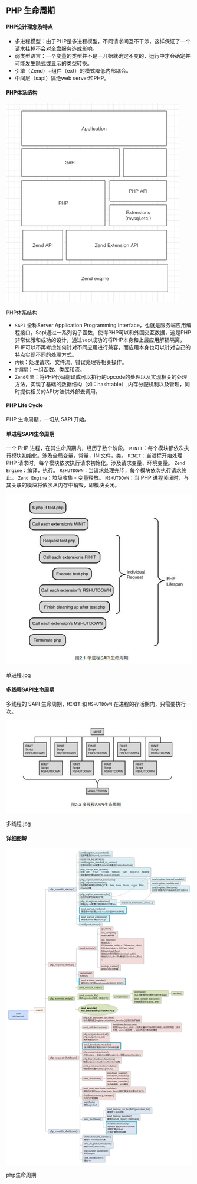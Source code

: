 PHP 生命周期
----------

#### PHP设计理念及特点

- 多进程模型：由于PHP是多进程模型，不同请求间互不干涉，这样保证了一个请求挂掉不会对全盘服务造成影响。
- 弱类型语言：一个变量的类型并不是一开始就确定不变的，运行中才会确定并可能发生隐式或显示的类型转换。
- 引擎（Zend）+组件（ext）的模式降低内部耦合。
- 中间层（sapi）隔绝web server和PHP。

#### PHP体系结构



![img](../Images/11224747-1d9ed3352b6370bd.png?imageMogr2/auto-orient/strip|imageView2/2/w/470/format/webp)

PHP体系结构

- `SAPI` 全称Server Application Programming Interface，也就是服务端应用编程接口，Sapi通过一系列钩子函数，使得PHP可以和外围交互数据，这是PHP非常优雅和成功的设计，通过sapi成功的将PHP本身和上层应用解耦隔离，PHP可以不再考虑如何针对不同应用进行兼容，而应用本身也可以针对自己的特点实现不同的处理方式。
- `内核`：处理请求、文件流、错误处理等相关操作。
- `扩展层`：一组函数、类库和流。
- `Zend引擎`：将PHP代码翻译成可以执行的opcode的处理以及实现相关的处理方法，实现了基础的数据结构（如：hashtable）,内存分配机制以及管理，同时提供相关的API方法供外部去调用。

#### PHP Life Cycle

PHP 生命周期，一切从 SAPI 开始。

#### 单进程SAPI生命周期

一个 PHP 进程，在其生命周期内，经历了数个阶段。
`MINIT`：每个模块都依次执行模块初始化。涉及全局变量，常量，INI文件，类。
`RINIT`：当进程开始处理 PHP 请求时，每个模块依次执行请求初始化。涉及请求变量、环境变量。
`Zend Engine`：编译，执行。
`RSHUTDOWN`：当请求处理完毕，每个模块依次执行请求终止。
`Zend Engine`：垃圾收集 - 变量释放。
`MSHUTDOWN`：当 PHP 进程关闭时，与其关联的模块将依次从内存中销毁，即模块关闭。



![img](./images/11224747-5c1513413b06ef9b.jpg?imageMogr2/auto-orient/strip|imageView2/2/w/650/format/webp)

单进程.jpg



#### 多线程SAPI生命周期

多线程的 SAPI 生命周期，`MINIT` 和 `MSHUTDOWN` 在进程的存活期内，只需要执行一次。



![img](../Images/11224747-4c03c61e4bcf1ecd.jpg?imageMogr2/auto-orient/strip|imageView2/2/w/693/format/webp)

多线程.jpg



#### 详细图解



![img](../Images/11224747-cbcdd660fb0f2a63.png?imageMogr2/auto-orient/strip|imageView2/2/w/1200/format/webp)

php生命周期